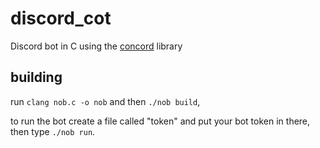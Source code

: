 # discord_cot
Discord bot in C using the [concord](https://github.com/Cogmasters/concord) 
library

## building
run `clang nob.c -o nob`
and then `./nob build`,

to run the bot create a file called "token" and put your bot token in there,
then type `./nob run`.
